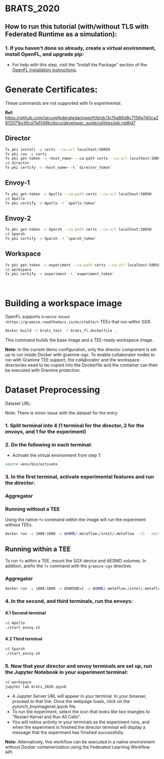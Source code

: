 # BRATS_2020

## **How to run this tutorial (with/without TLS with Federated Runtime as a simulation):**

### 1. If you haven't done so already, create a virtual environment, install OpenFL, and upgrade pip:
  - For help with this step, visit the "Install the Package" section of the [OpenFL installation instructions](https://openfl.readthedocs.io/en/latest/installation.html).

# Generate Certificates:
These commands are not supported with fx experimental. 

**Ref:** https://github.com/securefederatedai/openfl/blob/3c15a86d8c7156e740ca2912071bc6fcd7b6149b/docs/developer_guide/utilities/pki.rst#id7

## Director
```sh
fx pki install -p certs --ca-url localhost:50050
fx pki run -p certs
fx pki get-token -n <host_name> --ca-path certs --ca-url localhost:50050
cd director
fx pki certify -n <host_name> -t `director_token`
```

## Envoy-1
```sh
fx pki get-token -n Apollo --ca-path certs --ca-url localhost:50050
cd Apollo
fx pki certify -n Apollo -t `apollo_token`
```

## Envoy-2
```sh
fx pki get-token -n Sparsh --ca-path certs --ca-url localhost:50050
cd Sparsh
fx pki certify -n Sparsh -t `sparsh_token`
```

## Workspace
```sh
fx pki get-token -n experiment --ca-path certs --ca-url localhost:50050
cd workspace
fx pki certify -n experiment -t `experiment_token`
```
</br>

# Building a workspace image

OpenFL supports `Gramine-based <https://gramine.readthedocs.io/en/stable/>` TEEs that run within SGX.

```sh
docker build -t brats_test -f brats_fl.dockerfile .
```

This command builds the base image and a TEE-ready workspace image.

**Note:** In the current demo configuration, only the director component is set up to run inside Docker with gramine-sgx. To enable collaborator nodes to run with Gramine TEE support, the collaborator and the workspace directories need to be copied into the Dockerfile and the container can then be executed with Gramine protection. 


# Dataset Preprocessing

Dataset URL:

Note: There is minor issue with the dataset for the entry 

### 1. Split terminal into 4 (1 terminal for the director, 2 for the envoys, and 1 for the experiment)

### 2. Do the following in each terminal:
   - Activate the virtual environment from step 1:
   
```sh
source venv/bin/activate
```

### 3. In the first terminal, activate experimental features and run the director:

### Aggregator

### Running without a TEE
Using the native ``fx`` command within the image will run the experiment without TEEs.

```sh
docker run -u 1000:1000 -v $HOME/.metaflow:/intel/.metaflow  -it --net=host --device=/dev/sgx_enclave --device /dev/sgx_provision --security-opt no-new-privileges brats_test director start -c director/director_config.yaml -rc director/cert/root_ca.crt -pk director/cert/localhost.key -oc director/cert/localhost.crt
```

## Running within a TEE
To run ``fx`` within a TEE, mount the SGX device and AESMD volumes. In addition, prefix the ``fx`` command with the ``gramine-sgx`` directive.

### Aggregator
```sh
docker run -u 1000:1000 -e GRAMINE=1 -v $HOME/.metaflow:/intel/.metaflow -v /var/run/aesmd/aesm.socket:/var/run/aesmd/aesm.socket -it --net=host --device=/dev/sgx_enclave --device /dev/sgx_provision --security-opt no-new-privileges brats_test director start -c director/director_config.yaml -rc director/cert/root_ca.crt -pk director/cert/<host_name>.key -oc director/cert/<host_name>.crt
```

### 4. In the second, and third terminals, run the envoys:

#### 4.1 Second terminal
```sh
cd Apollo
./start_envoy.sh
```

#### 4.2 Third terminal
```sh
cd Sparsh
./start_envoy.sh
```

### 5. Now that your director and envoy terminals are set up, run the Jupyter Notebook in your experiment terminal:

```sh
cd workspace
jupyter lab brats_2020.ipynb
```
- A Jupyter Server URL will appear in your terminal. In your browser, proceed to that link. Once the webpage loads, click on the pytorch_tinyimagenet.ipynb file. 
- To run the experiment, select the icon that looks like two triangles to "Restart Kernel and Run All Cells". 
- You will notice activity in your terminals as the experiment runs, and when the experiment is finished the director terminal will display a message that the experiment has finished successfully.

**Note:** 
Alternatively, this workflow can be executed in a native environment without Docker containerization using the Federated Learning Workflow API.
